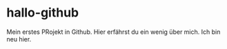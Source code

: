 # hallo-github
Mein erstes PRojekt in Github. Hier erfährst du ein wenig über mich.
Ich bin neu hier.
